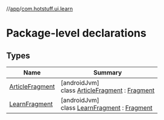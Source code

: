 //[app](../../index.md)/[com.hotstuff.ui.learn](index.md)

# Package-level declarations

## Types

| Name | Summary |
|---|---|
| [ArticleFragment](-article-fragment/index.md) | [androidJvm]<br>class [ArticleFragment](-article-fragment/index.md) : [Fragment](https://developer.android.com/reference/kotlin/androidx/fragment/app/Fragment.html) |
| [LearnFragment](-learn-fragment/index.md) | [androidJvm]<br>class [LearnFragment](-learn-fragment/index.md) : [Fragment](https://developer.android.com/reference/kotlin/androidx/fragment/app/Fragment.html) |
